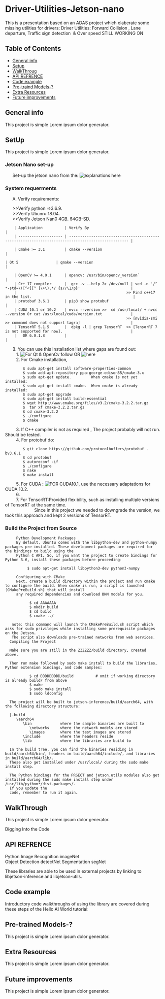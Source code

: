 # Driver-Utilities-Jetson-nano
This is a presentation based on an ADAS project which elaberate some missing utilities for drivers:
Driver Utilities: Forward Collision , Lane departure, Traffic sign detection  &amp; Over speed 
STILL WORKING ON

## Table of Contents
* [General info](#general-info)
* [Setup](#setup)
* [WalkThroug](#WalkThroug)
* [API REFRENCE](#API-REFERENCE)
* [Code example](#Code-example)
* [Pre-traind Models-?](#Pre-traind-Models-?)
* [Extra Resources](#Extra-Resources)
* [Future improvements](#Future-improvements)

## General info
This project is simple Lorem ipsum dolor generator.
## SetUp
This project is simple Lorem ipsum dolor generator.
	
  ### Jetson Nano set-up   

      Set-up the jetson nano from the: ![explanations here](https://developer.nvidia.com/embedded/learn/get-started-jetson-nano-devkit)       
  
  ### System requerments   

      A. Verify requirements:     

         >>Verify python =>3.6.9.             
         >>Verify  Ubunru 18.04.          
         >>Verify Jetson Nan0 4GB. 64GB-SD.          
       
        | Application          | Verify By                                                                                         |
        | -------------------- | ------------------------------------------------------------------------------------------------- |
	
        | Cmake >= 3.1         | cmake --version                                                                                   |
	
	| Qt 5                 | qmake --version                                                                                   | 
	
        | OpenCV >= 4.0.1      | opencv: /usr/bin/opencv_version`                                                                  |
        | C++ 17 compiler      |  gcc -v --help 2> /dev/null | sed -n '/^ *-std=\([^<][^ ]\+\).*/ {s//\1/p}'                       |                                        
        |                                                  >> Find c++17 in the list.                                              | 
        | protobuf 3.6.1       | pip3 show protobuf                                                                                |
        | CUDA 10.1 or 10.2    | nvcc --version >>  cd /usr/local/ + nvcc --version Or cat /usr/local/cuda/version.txt             |
                                                           >> [nvidia-smi >> command does not support tagra]                       |  
        | TensorRT 5.1.5       |  dpkg -l | grep TensorRT  >> [TensorRT 7 is not supported for now].                               |
        |   OR 6.0.1.8         |                                                                                                   | 


      B. You can use this Installation list where gaps are found out:      
         1.  ![For Qt & OpenCv follow](#https://github.com/vietanhdev/open-adas) OR ![here](#https://github.com/vietanhdev/open-adas)  \
         2.  For Cmake installation, 

            $ sudo apt-get install software-properties-common
            $ sudo add-apt-repository ppa:george-edison55/cmake-3.x
            $ sudo apt-get update.         When cmake is not yet installed:
            $ sudo apt-get install cmake.  When cmake is already installed:
            $ sudo apt-get upgrade
            $ sudo apt-get install build-essential
            $ wget http://www.cmake.org/files/v3.2/cmake-3.2.2.tar.gz
            $  tar xf cmake-3.2.2.tar.gz
            $ cd cmake-3.2.2
            $ ./configure
            $ cmake

         3. If C++ compiler is not as required , The project probably will not run. Should be tested.  
         4. For protobuf do: 

            $ git clone https://github.com/protocolbuffers/protobuf -bv3.6.1 
            $ cd protobuf
            $ autoreconf -if  
            $ ./configure
            $ nake
            $ make install      
            
         5. For CUDA :  ![FOR CUDA10.1](#https://medium.com/@exesse/cuda-10-1-installation-on-ubuntu-18-04-lts-d04f89287130), use the necessary adaptations for CUDA 10.2.  
         6.  
         7. For TensorRT:Provided flexibility, such as installing multiple versions of TensorRT at the same time.    
                         Since in this project we needed to downgrade the version, we took this approach and kept 2 versions of TensorRT. 
    
   ### Build the Project from Source  

         Python Development Packages
         By default, Ubuntu comes with the libpython-dev and python-numpy packages pre-installed. These development packages are required for the bindings to build using the 
         Python C API. So, if you want the project to create bindings for Python 3.6, install these packages before proceeding:

              $ sudo apt-get install libpython3-dev python3-numpy

         Configuring with CMake
         Next, create a build directory within the project and run cmake to configure the build. When cmake is run, a script is launched (CMakePreBuild.sh) that will install 
         any required dependencies and download DNN models for you.

               $ cd AAAAAAA   
               $ mkdir build
               $ cd build
               $ cmake ../

       note: this command will launch the CMakePreBuild.sh script which asks for sudo privileges while installing some prerequisite packages on the Jetson. 
       The script also downloads pre-trained networks from web services.
      Compiling the Project

      Make sure you are still in the ZZZZZZ/build directory, created above.

      Then run make followed by sudo make install to build the libraries, Python extension bindings, and code samples:

               $ cd DDDDDDDDD/build          # omit if working directory is already build/ from above
               $ make
               $ sudo make install
               $ sudo ldconfig

      The project will be built to jetson-inference/build/aarch64, with the following directory structure:

      |-build
         \aarch64
            \bin             where the sample binaries are built to
               \networks     where the network models are stored
               \images       where the test images are stored
            \include         where the headers reside
            \lib             where the libraries are build to

      In the build tree, you can find the binaries residing in build/aarch64/bin/, headers in build/aarch64/include/, and libraries in build/aarch64/lib/. 
      These also get installed under /usr/local/ during the sudo make install step.

      The Python bindings for the PRGECT and jetson.utils modules also get installed during the sudo make install step under /usr/lib/python*/dist-packages/. 
      If you update the 
      code, remember to run it again.
 
 ## WalkThrough
This project is simple Lorem ipsum dolor generator.
		    
   Digging Into the Code

## API REFRENCE
Python
  Image Recognition 	imageNet 	
  Object Detection 	 	detectNet
  Segmentation 	 	    segNet

  These libraries are able to be used in external projects by linking to libjetson-inference and libjetson-utils.

## Code example
  Introductory code walkthroughs of using the library are covered during these steps of the Hello AI World tutorial:
  
## Pre-trained Models-?
This project is simple Lorem ipsum dolor generator.

## Extra Resources
This project is simple Lorem ipsum dolor generator.

## Future improvements
This project is simple Lorem ipsum dolor generator.
	

  
    
    

